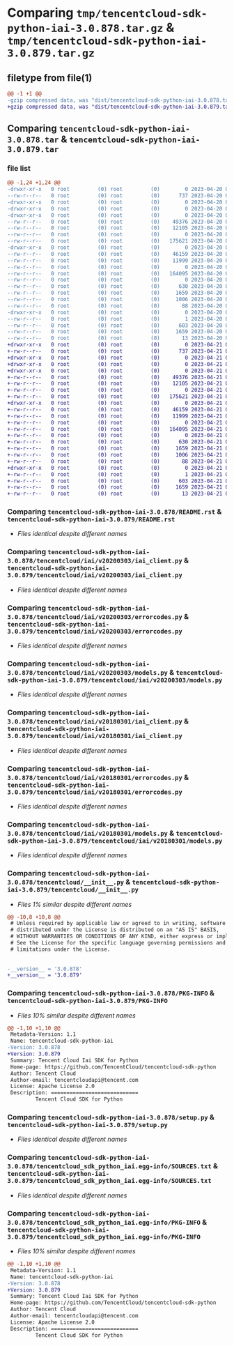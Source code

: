 # Comparing `tmp/tencentcloud-sdk-python-iai-3.0.878.tar.gz` & `tmp/tencentcloud-sdk-python-iai-3.0.879.tar.gz`

## filetype from file(1)

```diff
@@ -1 +1 @@
-gzip compressed data, was "dist/tencentcloud-sdk-python-iai-3.0.878.tar", last modified: Thu Apr 20 00:33:55 2023, max compression
+gzip compressed data, was "dist/tencentcloud-sdk-python-iai-3.0.879.tar", last modified: Fri Apr 21 00:46:33 2023, max compression
```

## Comparing `tencentcloud-sdk-python-iai-3.0.878.tar` & `tencentcloud-sdk-python-iai-3.0.879.tar`

### file list

```diff
@@ -1,24 +1,24 @@
-drwxr-xr-x   0 root         (0) root         (0)        0 2023-04-20 00:33:55.000000 tencentcloud-sdk-python-iai-3.0.878/
--rw-r--r--   0 root         (0) root         (0)      737 2023-04-20 00:33:55.000000 tencentcloud-sdk-python-iai-3.0.878/README.rst
-drwxr-xr-x   0 root         (0) root         (0)        0 2023-04-20 00:33:55.000000 tencentcloud-sdk-python-iai-3.0.878/tencentcloud/
-drwxr-xr-x   0 root         (0) root         (0)        0 2023-04-20 00:33:55.000000 tencentcloud-sdk-python-iai-3.0.878/tencentcloud/iai/
-drwxr-xr-x   0 root         (0) root         (0)        0 2023-04-20 00:33:55.000000 tencentcloud-sdk-python-iai-3.0.878/tencentcloud/iai/v20200303/
--rw-r--r--   0 root         (0) root         (0)    49376 2023-04-20 00:33:55.000000 tencentcloud-sdk-python-iai-3.0.878/tencentcloud/iai/v20200303/iai_client.py
--rw-r--r--   0 root         (0) root         (0)    12105 2023-04-20 00:33:55.000000 tencentcloud-sdk-python-iai-3.0.878/tencentcloud/iai/v20200303/errorcodes.py
--rw-r--r--   0 root         (0) root         (0)        0 2023-04-20 00:33:55.000000 tencentcloud-sdk-python-iai-3.0.878/tencentcloud/iai/v20200303/__init__.py
--rw-r--r--   0 root         (0) root         (0)   175621 2023-04-20 00:33:55.000000 tencentcloud-sdk-python-iai-3.0.878/tencentcloud/iai/v20200303/models.py
-drwxr-xr-x   0 root         (0) root         (0)        0 2023-04-20 00:33:55.000000 tencentcloud-sdk-python-iai-3.0.878/tencentcloud/iai/v20180301/
--rw-r--r--   0 root         (0) root         (0)    46159 2023-04-20 00:33:55.000000 tencentcloud-sdk-python-iai-3.0.878/tencentcloud/iai/v20180301/iai_client.py
--rw-r--r--   0 root         (0) root         (0)    11999 2023-04-20 00:33:55.000000 tencentcloud-sdk-python-iai-3.0.878/tencentcloud/iai/v20180301/errorcodes.py
--rw-r--r--   0 root         (0) root         (0)        0 2023-04-20 00:33:55.000000 tencentcloud-sdk-python-iai-3.0.878/tencentcloud/iai/v20180301/__init__.py
--rw-r--r--   0 root         (0) root         (0)   164095 2023-04-20 00:33:55.000000 tencentcloud-sdk-python-iai-3.0.878/tencentcloud/iai/v20180301/models.py
--rw-r--r--   0 root         (0) root         (0)        0 2023-04-20 00:33:55.000000 tencentcloud-sdk-python-iai-3.0.878/tencentcloud/iai/__init__.py
--rw-r--r--   0 root         (0) root         (0)      630 2023-04-20 00:33:55.000000 tencentcloud-sdk-python-iai-3.0.878/tencentcloud/__init__.py
--rw-r--r--   0 root         (0) root         (0)     1659 2023-04-20 00:33:55.000000 tencentcloud-sdk-python-iai-3.0.878/PKG-INFO
--rw-r--r--   0 root         (0) root         (0)     1006 2023-04-20 00:33:55.000000 tencentcloud-sdk-python-iai-3.0.878/setup.py
--rw-r--r--   0 root         (0) root         (0)       88 2023-04-20 00:33:55.000000 tencentcloud-sdk-python-iai-3.0.878/setup.cfg
-drwxr-xr-x   0 root         (0) root         (0)        0 2023-04-20 00:33:55.000000 tencentcloud-sdk-python-iai-3.0.878/tencentcloud_sdk_python_iai.egg-info/
--rw-r--r--   0 root         (0) root         (0)        1 2023-04-20 00:33:55.000000 tencentcloud-sdk-python-iai-3.0.878/tencentcloud_sdk_python_iai.egg-info/dependency_links.txt
--rw-r--r--   0 root         (0) root         (0)      603 2023-04-20 00:33:55.000000 tencentcloud-sdk-python-iai-3.0.878/tencentcloud_sdk_python_iai.egg-info/SOURCES.txt
--rw-r--r--   0 root         (0) root         (0)     1659 2023-04-20 00:33:55.000000 tencentcloud-sdk-python-iai-3.0.878/tencentcloud_sdk_python_iai.egg-info/PKG-INFO
--rw-r--r--   0 root         (0) root         (0)       13 2023-04-20 00:33:55.000000 tencentcloud-sdk-python-iai-3.0.878/tencentcloud_sdk_python_iai.egg-info/top_level.txt
+drwxr-xr-x   0 root         (0) root         (0)        0 2023-04-21 00:46:33.000000 tencentcloud-sdk-python-iai-3.0.879/
+-rw-r--r--   0 root         (0) root         (0)      737 2023-04-21 00:46:33.000000 tencentcloud-sdk-python-iai-3.0.879/README.rst
+drwxr-xr-x   0 root         (0) root         (0)        0 2023-04-21 00:46:33.000000 tencentcloud-sdk-python-iai-3.0.879/tencentcloud/
+drwxr-xr-x   0 root         (0) root         (0)        0 2023-04-21 00:46:33.000000 tencentcloud-sdk-python-iai-3.0.879/tencentcloud/iai/
+drwxr-xr-x   0 root         (0) root         (0)        0 2023-04-21 00:46:33.000000 tencentcloud-sdk-python-iai-3.0.879/tencentcloud/iai/v20200303/
+-rw-r--r--   0 root         (0) root         (0)    49376 2023-04-21 00:46:33.000000 tencentcloud-sdk-python-iai-3.0.879/tencentcloud/iai/v20200303/iai_client.py
+-rw-r--r--   0 root         (0) root         (0)    12105 2023-04-21 00:46:33.000000 tencentcloud-sdk-python-iai-3.0.879/tencentcloud/iai/v20200303/errorcodes.py
+-rw-r--r--   0 root         (0) root         (0)        0 2023-04-21 00:46:33.000000 tencentcloud-sdk-python-iai-3.0.879/tencentcloud/iai/v20200303/__init__.py
+-rw-r--r--   0 root         (0) root         (0)   175621 2023-04-21 00:46:33.000000 tencentcloud-sdk-python-iai-3.0.879/tencentcloud/iai/v20200303/models.py
+drwxr-xr-x   0 root         (0) root         (0)        0 2023-04-21 00:46:33.000000 tencentcloud-sdk-python-iai-3.0.879/tencentcloud/iai/v20180301/
+-rw-r--r--   0 root         (0) root         (0)    46159 2023-04-21 00:46:33.000000 tencentcloud-sdk-python-iai-3.0.879/tencentcloud/iai/v20180301/iai_client.py
+-rw-r--r--   0 root         (0) root         (0)    11999 2023-04-21 00:46:33.000000 tencentcloud-sdk-python-iai-3.0.879/tencentcloud/iai/v20180301/errorcodes.py
+-rw-r--r--   0 root         (0) root         (0)        0 2023-04-21 00:46:33.000000 tencentcloud-sdk-python-iai-3.0.879/tencentcloud/iai/v20180301/__init__.py
+-rw-r--r--   0 root         (0) root         (0)   164095 2023-04-21 00:46:33.000000 tencentcloud-sdk-python-iai-3.0.879/tencentcloud/iai/v20180301/models.py
+-rw-r--r--   0 root         (0) root         (0)        0 2023-04-21 00:46:33.000000 tencentcloud-sdk-python-iai-3.0.879/tencentcloud/iai/__init__.py
+-rw-r--r--   0 root         (0) root         (0)      630 2023-04-21 00:46:33.000000 tencentcloud-sdk-python-iai-3.0.879/tencentcloud/__init__.py
+-rw-r--r--   0 root         (0) root         (0)     1659 2023-04-21 00:46:33.000000 tencentcloud-sdk-python-iai-3.0.879/PKG-INFO
+-rw-r--r--   0 root         (0) root         (0)     1006 2023-04-21 00:46:33.000000 tencentcloud-sdk-python-iai-3.0.879/setup.py
+-rw-r--r--   0 root         (0) root         (0)       88 2023-04-21 00:46:33.000000 tencentcloud-sdk-python-iai-3.0.879/setup.cfg
+drwxr-xr-x   0 root         (0) root         (0)        0 2023-04-21 00:46:33.000000 tencentcloud-sdk-python-iai-3.0.879/tencentcloud_sdk_python_iai.egg-info/
+-rw-r--r--   0 root         (0) root         (0)        1 2023-04-21 00:46:33.000000 tencentcloud-sdk-python-iai-3.0.879/tencentcloud_sdk_python_iai.egg-info/dependency_links.txt
+-rw-r--r--   0 root         (0) root         (0)      603 2023-04-21 00:46:33.000000 tencentcloud-sdk-python-iai-3.0.879/tencentcloud_sdk_python_iai.egg-info/SOURCES.txt
+-rw-r--r--   0 root         (0) root         (0)     1659 2023-04-21 00:46:33.000000 tencentcloud-sdk-python-iai-3.0.879/tencentcloud_sdk_python_iai.egg-info/PKG-INFO
+-rw-r--r--   0 root         (0) root         (0)       13 2023-04-21 00:46:33.000000 tencentcloud-sdk-python-iai-3.0.879/tencentcloud_sdk_python_iai.egg-info/top_level.txt
```

### Comparing `tencentcloud-sdk-python-iai-3.0.878/README.rst` & `tencentcloud-sdk-python-iai-3.0.879/README.rst`

 * *Files identical despite different names*

### Comparing `tencentcloud-sdk-python-iai-3.0.878/tencentcloud/iai/v20200303/iai_client.py` & `tencentcloud-sdk-python-iai-3.0.879/tencentcloud/iai/v20200303/iai_client.py`

 * *Files identical despite different names*

### Comparing `tencentcloud-sdk-python-iai-3.0.878/tencentcloud/iai/v20200303/errorcodes.py` & `tencentcloud-sdk-python-iai-3.0.879/tencentcloud/iai/v20200303/errorcodes.py`

 * *Files identical despite different names*

### Comparing `tencentcloud-sdk-python-iai-3.0.878/tencentcloud/iai/v20200303/models.py` & `tencentcloud-sdk-python-iai-3.0.879/tencentcloud/iai/v20200303/models.py`

 * *Files identical despite different names*

### Comparing `tencentcloud-sdk-python-iai-3.0.878/tencentcloud/iai/v20180301/iai_client.py` & `tencentcloud-sdk-python-iai-3.0.879/tencentcloud/iai/v20180301/iai_client.py`

 * *Files identical despite different names*

### Comparing `tencentcloud-sdk-python-iai-3.0.878/tencentcloud/iai/v20180301/errorcodes.py` & `tencentcloud-sdk-python-iai-3.0.879/tencentcloud/iai/v20180301/errorcodes.py`

 * *Files identical despite different names*

### Comparing `tencentcloud-sdk-python-iai-3.0.878/tencentcloud/iai/v20180301/models.py` & `tencentcloud-sdk-python-iai-3.0.879/tencentcloud/iai/v20180301/models.py`

 * *Files identical despite different names*

### Comparing `tencentcloud-sdk-python-iai-3.0.878/tencentcloud/__init__.py` & `tencentcloud-sdk-python-iai-3.0.879/tencentcloud/__init__.py`

 * *Files 1% similar despite different names*

```diff
@@ -10,8 +10,8 @@
 # Unless required by applicable law or agreed to in writing, software
 # distributed under the License is distributed on an "AS IS" BASIS,
 # WITHOUT WARRANTIES OR CONDITIONS OF ANY KIND, either express or implied.
 # See the License for the specific language governing permissions and
 # limitations under the License.
 
 
-__version__ = '3.0.878'
+__version__ = '3.0.879'
```

### Comparing `tencentcloud-sdk-python-iai-3.0.878/PKG-INFO` & `tencentcloud-sdk-python-iai-3.0.879/PKG-INFO`

 * *Files 10% similar despite different names*

```diff
@@ -1,10 +1,10 @@
 Metadata-Version: 1.1
 Name: tencentcloud-sdk-python-iai
-Version: 3.0.878
+Version: 3.0.879
 Summary: Tencent Cloud Iai SDK for Python
 Home-page: https://github.com/TencentCloud/tencentcloud-sdk-python
 Author: Tencent Cloud
 Author-email: tencentcloudapi@tencent.com
 License: Apache License 2.0
 Description: ============================
         Tencent Cloud SDK for Python
```

### Comparing `tencentcloud-sdk-python-iai-3.0.878/setup.py` & `tencentcloud-sdk-python-iai-3.0.879/setup.py`

 * *Files identical despite different names*

### Comparing `tencentcloud-sdk-python-iai-3.0.878/tencentcloud_sdk_python_iai.egg-info/SOURCES.txt` & `tencentcloud-sdk-python-iai-3.0.879/tencentcloud_sdk_python_iai.egg-info/SOURCES.txt`

 * *Files identical despite different names*

### Comparing `tencentcloud-sdk-python-iai-3.0.878/tencentcloud_sdk_python_iai.egg-info/PKG-INFO` & `tencentcloud-sdk-python-iai-3.0.879/tencentcloud_sdk_python_iai.egg-info/PKG-INFO`

 * *Files 10% similar despite different names*

```diff
@@ -1,10 +1,10 @@
 Metadata-Version: 1.1
 Name: tencentcloud-sdk-python-iai
-Version: 3.0.878
+Version: 3.0.879
 Summary: Tencent Cloud Iai SDK for Python
 Home-page: https://github.com/TencentCloud/tencentcloud-sdk-python
 Author: Tencent Cloud
 Author-email: tencentcloudapi@tencent.com
 License: Apache License 2.0
 Description: ============================
         Tencent Cloud SDK for Python
```

